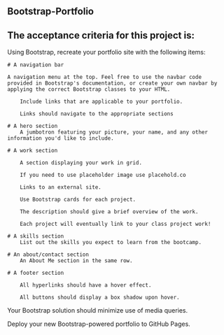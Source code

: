 ## Bootstrap-Portfolio


## The acceptance criteria for this project is:

Using Bootstrap, recreate your portfolio site with the following items:

    # A navigation bar

    A navigation menu at the top. Feel free to use the navbar code provided in Bootstrap's documentation, or create your own navbar by applying the correct Bootstrap classes to your HTML.

        Include links that are applicable to your portfolio.

        Links should navigate to the appropriate sections

    # A hero section
        A jumbotron featuring your picture, your name, and any other information you'd like to include.

    # A work section

        A section displaying your work in grid.

        If you need to use placeholder image use placehold.co 

        Links to an external site.

        Use Bootstrap cards for each project.

        The description should give a brief overview of the work.

        Each project will eventually link to your class project work!

    # A skills section
        List out the skills you expect to learn from the bootcamp.

    # An about/contact section
        An About Me section in the same row.

    # A footer section

        All hyperlinks should have a hover effect.

        All buttons should display a box shadow upon hover.

Your Bootstrap solution should minimize use of media queries.

Deploy your new Bootstrap-powered portfolio to GitHub Pages.
